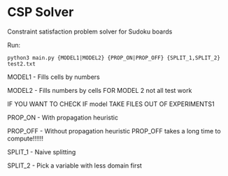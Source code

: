 # CSP Solver
Constraint satisfaction problem solver for Sudoku boards

Run:
```
python3 main.py {MODEL1|MODEL2} {PROP_ON|PROP_OFF} {SPLIT_1,SPLIT_2} test2.txt
```

MODEL1 - Fills cells by numbers

MODEL2 - Fills numbers by cells 
FOR MODEL 2 not all test work

IF YOU WANT TO CHECK IF model TAKE FILES OUT OF EXPERIMENTS1 

PROP_ON - With propagation heuristic

PROP_OFF - Without propagation heuristic
PROP_OFF takes a long time to compute!!!!!!

SPLIT_1 - Naive splitting

SPLIT_2 - Pick a variable with less domain first

